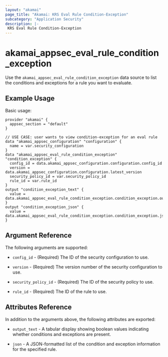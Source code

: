 ```yaml
---
layout: "akamai"
page_title: "Akamai: KRS Eval Rule Condition-Exception"
subcategory: "Application Security"
description: |-
 KRS Eval Rule Condition-Exception
---
```


# akamai_appsec_eval_rule_condition_exception

Use the `akamai_appsec_eval_rule_condition_exception` data source to list the conditions and exceptions for a rule you want to evaluate.

## Example Usage

Basic usage:

```hcl
provider "akamai" {
  appsec_section = "default"
}

// USE CASE: user wants to view condition-exception for an eval rule
data "akamai_appsec_configuration" "configuration" {
  name = var.security_configuration
}
data "akamai_appsec_eval_rule_condition_exception" "condition_exception" {
  config_id = data.akamai_appsec_configuration.configuration.config_id
  version = data.akamai_appsec_configuration.configuration.latest_version
  security_policy_id = var.security_policy_id
  rule_id = var.rule_id
}
output "condition_exception_text" {
  value = data.akamai_appsec_eval_rule_condition_exception.condition_exception.output_text
}
output "condition_exception_json" {
  value = data.akamai_appsec_eval_rule_condition_exception.condition_exception.json
}
```

## Argument Reference

The following arguments are supported:

* `config_id` - (Required) The ID of the security configuration to use.

* `version` - (Required) The version number of the security configuration to use.

* `security_policy_id` - (Required) The ID of the security policy to use.

* `rule_id` - (Required) The ID of the rule to use.

## Attributes Reference

In addition to the arguments above, the following attributes are exported:

* `output_text` - A tabular display showing boolean values indicating whether conditions and exceptions are present.

* `json` - A JSON-formatted list of the condition and exception information for the specified rule.

